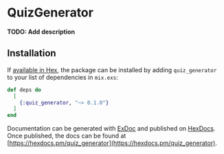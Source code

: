 # QuizGenerator

**TODO: Add description**

## Installation

If [available in Hex](https://hex.pm/docs/publish), the package can be installed
by adding `quiz_generator` to your list of dependencies in `mix.exs`:

```elixir
def deps do
  [
    {:quiz_generator, "~> 0.1.0"}
  ]
end
```

Documentation can be generated with [ExDoc](https://github.com/elixir-lang/ex_doc)
and published on [HexDocs](https://hexdocs.pm). Once published, the docs can
be found at [https://hexdocs.pm/quiz_generator](https://hexdocs.pm/quiz_generator).

